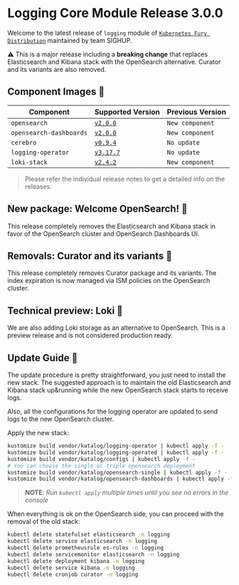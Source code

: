 # Logging Core Module Release 3.0.0

Welcome to the latest release of `logging` module of [`Kubernetes Fury
Distribution`](https://github.com/sighupio/fury-distribution) maintained by team
SIGHUP.

⚠️ This is a major release including a **breaking change** that replaces Elasticsearch and Kibana stack with the OpenSearch alternative.
Curator and its variants are also removed.

## Component Images 🚢

| Component                | Supported Version                                                                                      | Previous Version |
|--------------------------|--------------------------------------------------------------------------------------------------------|------------------|
| `opensearch`             | [`v2.0.0`](https://github.com/opensearch-project/OpenSearch/releases/tag/2.0.0)                        | `New component`  |
| `opensearch-dashboards`  | [`v2.0.0`](https://github.com/opensearch-project/OpenSearch-Dashboards/releases/tag/2.0.0)             | `New component`  |
| `cerebro`                | [`v0.9.4`](https://github.com/lmenezes/cerebro/releases/tag/v0.9.4)                                    | `No update`      |
| `logging-operator`       | [`v3.17.7`](https://github.com/banzaicloud/logging-operator/releases/tag/3.17.7)                       | `No update`      |
| `loki-stack`             | [`v2.4.2`](https://github.com/grafana/loki/releases/tag/v2.4.2)                                        | `New component`  |

> Please refer the individual release notes to get a detailed info on the
> releases.

## New package: Welcome OpenSearch! 📕

This release completely removes the Elasticsearch and Kibana stack in favor of the OpenSearch cluster and OpenSearch Dashboards UI.

## Removals: Curator and its variants 🚮

This release completely removes Curator package and its variants. The index expiration is now managed via ISM policies on the OpenSearch cluster.

## Technical preview: Loki 🔬

We are also adding Loki storage as an alternative to OpenSearch. This is a preview release and is not considered production ready.

## Update Guide 🦮

The update procedure is pretty straightforward, you just need to install the new stack.
The suggested approach is to maintain the old Elasticsearch and Kibana stack up&running while the new OpenSearch stack starts to receive logs.

Also, all the configurations for the logging operator are updated to send logs to the new OpenSearch cluster.

Apply the new stack:

```bash
kustomize build vendor/katalog/logging-operator | kubectl apply -f -
kustomize build vendor/katalog/logging-operated | kubectl apply -f -
kustomize build vendor/katalog/configs | kubectl apply -f -
# You can choose the single or triple opensearch deployment
kustomize build vendor/katalog/opensearch-single | kubectl apply -f -
kustomize build vendor/katalog/opensearch-dashboards | kubectl apply -f -
```

> **NOTE**: *Run `kubectl apply` multiple times until you see no errors in the console*

When everything is ok on the OpenSearch side, you can proceed with the removal of the old stack:

```bash
kubectl delete statefulset elasticsearch -n logging
kubectl delete service elasticsearch -n logging
kubectl delete prometheusrule es-rules -n logging
kubectl delete servicemonitor elasticsearch -n logging
kubectl delete deployment kibana -n logging
kubectl delete service kibana -n logging
kubectl delete cronjob curator -n logging
```

<!-- Links -->







